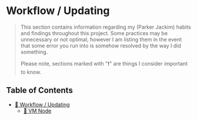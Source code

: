 # Workflow / Updating

> This section contains information regarding my (Parker Jackim) habits and findings throughout this project. Some practices may be unnecessary or not optimal, however I am listing them in the event that some error you run into is somehow resolved by the way I did something. 
>
> Please note, sections marked with ":exclamation:" are things I consider important to know.

## Table of Contents
- [:file_folder: Workflow / Updating](./documentation/workflow%5Cupdating/) 
  - [:page_facing_up: VM Node](./archnode.md)